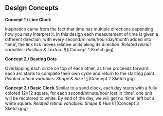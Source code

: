 ## Design Concepts

**Concept 1 / Line Clock**

Inspiration came from the fact that time has multiple directions depending how you may interpret it. In this design each measurement of time is given a different direction, with every second/minute/hour/day/month added into 'time', the link tick moves relative units along its direction.
*Related retinal variables: Position & Texture*
![](Concept 1 Sketch.jpg)

**Concept 2 / Beating Dots**

Overlapping each circle on top of each other, as time proceeds forward each arc starts to complete their own cycle and return to the starting point.
*Related retinal variables: Shape & Size*
![](Concept 2 Sketch.jpg)

**Concept 3 / Basic Clock**
Similar to a sand clock, each day starts with a fully colored 12*12 square, for each second/minute/hour lost in ‘time’, one unit will be recolored to white. By end of the day, we will get no 'time' left but a white square.
*Related retinal variables: Shape & Hue*
![](Concept 3 Sketch.jpg)
